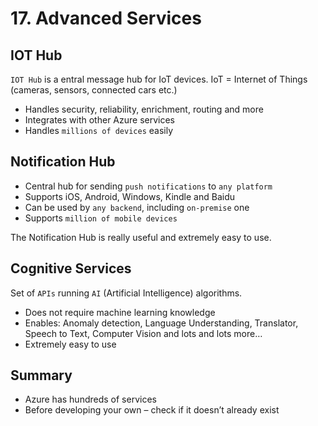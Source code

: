 # 17. Advanced Services

## IOT Hub
`IOT Hub` is a entral message hub for IoT devices. IoT = Internet of Things (cameras, sensors, connected cars etc.)
- Handles security, reliability, enrichment, routing and more
- Integrates with other Azure services
- Handles `millions of devices` easily

## Notification Hub
- Central hub for sending `push notifications` to `any platform`
- Supports iOS, Android, Windows, Kindle and Baidu
- Can be used by `any backend`, including `on-premise` one
- Supports `million of mobile devices`

The Notification Hub is really useful and extremely easy to use. 

## Cognitive Services
Set of `APIs` running `AI` (Artificial Intelligence) algorithms. 
- Does not require machine learning knowledge
- Enables: Anomaly detection, Language Understanding, Translator, Speech to Text, Computer Vision and lots and lots more…
- Extremely easy to use

## Summary
- Azure has hundreds of services
- Before developing your own – check if it doesn’t already exist
































